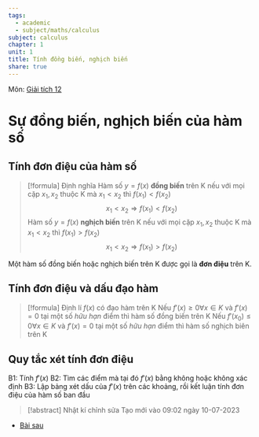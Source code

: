 ```yaml
---
tags:
  - academic
  - subject/maths/calculus
subject: calculus
chapter: 1
unit: 1
title: Tính đồng biến, nghịch biến
share: true
---
```



Môn: [Giải tích 12](101_12_01_giai_tich.md)

# Sự đồng biến, nghịch biến của hàm số

## Tính đơn điệu của hàm số

>[!formula] Định nghĩa
>Hàm số $y = f(x)$ **đồng biến** trên K nếu với mọi cặp $x_1,x_2$ thuộc K mà $x_1<x_2$ thì $f(x_1)<f(x_2)$
>$$x_1<x_2 \Rightarrow f(x_1)<f(x_2)$$
>Hàm số $y = f(x)$ **nghịch biến** trên K nếu với mọi cặp $x_1,x_2$ thuộc K mà $x_1<x_2$ thì $f(x_1)>f(x_2)$
>$$x_1<x_2 \Rightarrow f(x_1)>f(x_2)$$

Một hàm số đồng biến hoặc nghịch biến trên K được gọi là **đơn điệu** trên K.

## Tính đơn điệu và dấu đạo hàm

>[!formula] Định lí
>$f(x)$ có đạo hàm trên K
>Nếu $f'(x) \ge 0 \forall x \in K$  và $f'(x) = 0$ tại một số _hữu hạn_ điểm thì hàm số đồng biến trên K
>Nếu $f'(x_0)\le 0 \forall x \in K$  và $f'(x) = 0$ tại một số _hữu hạn_ điểm thì hàm số nghịch biên trên K

## Quy tắc xét tính đơn điệu

B1: Tính $f'(x)$
B2: Tìm các điểm mà tại đó $f'(x)$ bằng không hoặc không xác định
B3: Lập bảng xét dấu của $f'(x)$ trên các khoảng, rồi kết luận tính đơn điệu của hàm số ban đầu


>[!abstract] Nhật kí chỉnh sửa
>Tạo mới vào 09:02 ngày 10-07-2023

- [Bài sau](2_cuc_tri.md)


